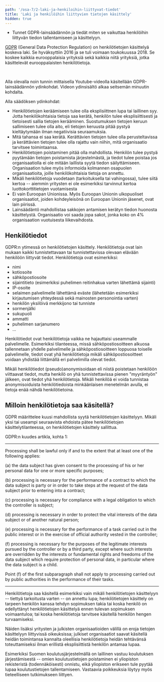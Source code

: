 ```yaml
---
path: '/osa-7/2-laki-ja-henkiloihin-liittyvat-tiedot'
title: 'Laki ja henkilöihin liittyvien tietojen käsittely'
hidden: true
---
```



<text-box variant='learningObjectives' name='Oppimistavoitteet'>

- Tunnet GDPR-lainsäädännön ja tiedät miten se vaikuttaa henkilöihin liittyvän tiedon tallentamiseen ja käsittelyyn.

</text-box>


<a href="https://ec.europa.eu/info/law/law-topic/data-protection_en" target="_blank">GDPR</a> (General Data Protection Regulation) on henkilötietojen käsittelyä koskeva laki. Se hyväksyttiin 2016 ja se tuli voimaan toukokuussa 2018. Se koskee kaikkia eurooppalaisia yrityksiä sekä kaikkia niitä yrityksiä, jotka käsittelevät eurooppalaisten henkilötietoja.

<br/>

Alla olevalla noin tunnin mittaisella Youtube-videolla käsitellään GDPR-lainsäädännön ydinkohdat. Videon ydinsisältö alkaa seitsemän minuutin kohdalta.

<youtube id="NxgZ57BTkFQ"></youtube>

Alla säädöksen ydinkohdat:


- Henkilötietojen keräämiseen tulee olla eksplisiittnen lupa tai laillinen syy. Jotta henkilökohtaisia tietoja saa kerätä, henkilön tulee eksplisiittisesti ja tietoisesti sallia tietojen kerääminen. Suostumuksen tietojen keruun sallimiseen tulee olla aito, eli tietojen keruusta pitää pystyä kieltäytymään ilman negatiivisia seuraamuksia.
- Mitä tahansa ei saa kerätä. Kerättävien tietojen tulee olla perusteltavissa ja kerättävien tietojen tulee olla rajattu vain niihin, mitä organisaatio tarvitsee toimintaansa.
- Henkilötietojen poistaminen pitää olla mahdollista. Henkilön tulee pystyä pyytämään tietojen poistamista järjestelmästä, ja tiedot tulee poistaa jos organisaatiolla ei ole mitään laillista syytä tiedon säilyttämiseen. Organisaation tulee myös informoida kolmannen osapuolen organisaatioita, joille henkilökohtaisia tietoja on annettu.
- Mikäli henkilötietoja vuodetaan (tarkoituksella tai vahingossa), tulee siitä kertoa -- aiemmin yritysten ei ole esimerkiksi tarvinnut kertoa luottokorttitietojen vuotamisesta
- Ei vain Euroopan Unionissa. Myös Euroopan Unionin ulkopuoliset organisaatiot, joiden kohdeyleisönä on Euroopan Unionin jäsenet, ovat lain piirissä.
- Lainsäädäntö mahdollistaa sakkojen antamisen kerätyn tiedon huonosta käsittelystä. Organisaatio voi saada jopa sakot, jonka koko on 4% organisaation vuotuisesta liikevaihdosta.


## Henkilötiedot

GDPR:n ytimessä on henkilötietojen käsittely. Henkilötietoja ovat lain mukaan kaikki tunnistettavaan tai tunnistettavissa olevaan elävään henkilöön liittyvät tiedot. Henkilötietoja ovat esimerkiksi:

- nimi
- kotiosoite
- sähköpostiosoite
- sijaintitieto (esimerkiksi puhelimen reitinhakua varten lähettämä sijainti)
- IP-osoite
- selaimen palvelimelle lähettämä eväste (lähetetään esimerkiksi kirjautumisen yhteydessä sekä mainosten personointia varten)
- henkilön yksilöivä merkkijono tai tunniste
- sormenjälki
- sukupuoli
- ammatti
- puhelimen sarjanumero
- ...

Henkilötiedot ovat henkilötietoja vaikka ne hajauttaisi useammalle palvelimelle. Esimerkiksi tilanteessa, missä sähköpostiosoitteen alkuosa tallennetaan yhdelle palvelimelle ja sähköpostiosoitteen loppuosa toiselle palvelimelle, tiedot ovat yhä henkilötietoja mikäli sähköpostiosoitteet voidaan yhdistää liittämällä eri palvelimilla olevat tiedot.

Mikäli henkilötiedot (pseudo)anonymisoidaan eli niistä poistetaan henkilöön viittaavat tiedot, mutta henkilö on yhä tunnistettavissa pienen "myyräntyön" jälkeen, ovat tiedot yhä henkilötietoja. Mikäli henkilöä ei voida tunnistaa anonymisoiduista henkilötiedoista minkäänlaisen menetelmän avulla, ei tietoja enää nähdä henkilötietoina.


## Milloin henkilötietoja saa käsitellä?

GDPR määrittelee kuusi mahdollista syytä henkilötietojen käsittelyyn. Mikäli yksi tai useampi seuraavista ehdoista pätee henkilötietojen käsittelytilanteessa, on henkilötietojen käsittely sallittua.

GDPR:n kuudes artikla, kohta 1:

<hr/>

Processing shall be lawful only if and to the extent that at least one of the following applies:

(a) the data subject has given consent to the processing of his or her personal data for one or more specific purposes;

(b) processing is necessary for the performance of a contract to which the data subject is party or in order to take steps at the request of the data subject prior to entering into a contract;

(c) processing is necessary for compliance with a legal obligation to which the controller is subject;

(d) processing is necessary in order to protect the vital interests of the data subject or of another natural person;

(e) processing is necessary for the performance of a task carried out in the public interest or in the exercise of official authority vested in the controller;

(f) processing is necessary for the purposes of the legitimate interests pursued by the controller or by a third party, except where such interests are overridden by the interests or fundamental rights and freedoms of the data subject which require protection of personal data, in particular where the data subject is a child.

Point (f) of the first subparagraph shall not apply to processing carried out by public authorities in the performance of their tasks.

<hr/>

Henkilötietoja saa käsitellä esimerkiksi vain mikäli henkilötietojen käsittelyyn -- tiettyä tarkoitusta varten -- on annettu lupa; henkilötietojen käsittely on tarpeen henkilön kanssa tehdyn sopimuksen takia tai koska henkilö on edellyttänyt henkilötietojen käsittelyä ennen tulevan sopimuksen voimaantuloa; tai koska henkilötietoja tarvitsee käsitellä henkilön hengen turvaamiseksi.

Näiden lisäksi yritysten ja julkisten organisaatioiden välillä on eroja tietojen käsittelyyn liittyvissä oikeuksissa; julkiset organisaatiot saavat käsitellä heidän toimintansa kannalta oleellisia henkilötietoja heidän tehtävänsä toteuttamiseksi ilman erillistä eksplisiittistä henkilön antamaa lupaa.

Esimerkiksi Suomen koulutusjärjestelmällä on laillinen vastuu koulutuksen järjestämisestä -- omien koulutustietojen poistaminen ei yliopiston rekisteristä (todennäköisesti) onnistu, eikä yliopiston erikseen tule pyytää lupaa koulutustietojen tallentamiseen. Vastaavia poikkeuksia löytyy myös tieteelliseen tutkimukseen liittyen.




